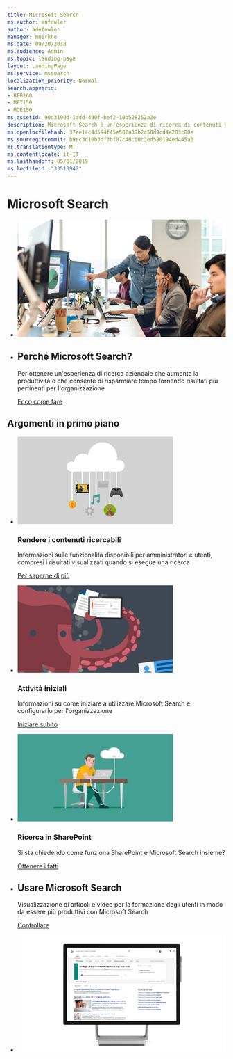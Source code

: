 ```yaml
---
title: Microsoft Search
ms.author: anfowler
author: adefowler
manager: mnirkhe
ms.date: 09/20/2018
ms.audience: Admin
ms.topic: landing-page
layout: LandingPage
ms.service: mssearch
localization_priority: Normal
search.appverid:
- BFB160
- MET150
- MOE150
ms.assetid: 90d3190d-1add-490f-bef2-10b528252a2e
description: Microsoft Search è un'esperienza di ricerca di contenuti dell'organizzazione che permette di aumentare la produttività e risparmiare tempo, fornendo risultati della ricerca più pertinenti
ms.openlocfilehash: 37ee14c4d594f45e502a39b2c50d9cd4e283c88e
ms.sourcegitcommit: b9ec3d10b3df3bf07c40c60c3ed580194ed445a6
ms.translationtype: MT
ms.contentlocale: it-IT
ms.lasthandoff: 05/01/2019
ms.locfileid: "33513942"
---
```

# <a name="microsoft-search"></a>Microsoft Search

<ul class="panelContent cardsW cols cols2">
    <li>
        <div class="cardSize">
            <div class="cardPadding">
                <div class="card">
                    <div class="cardImageOuter">
                        <div class="cardImage">
                            <img src="media/a40fcb56-f0f9-4924-ae36-eb0a370665e3.png" alt="People in an office, one pointing at something on a screen." />
                        </div>
                    </div>
                    <div class="cardText">
                    </div>
                </div>
            </div>
        </div>
    </li>
    <li>
        <div class="cardSize">
            <div class="cardPadding">
                <div class="card">
                    <div class="cardText">
                        <h2>Perché Microsoft Search?</h2>
                        <p>Per ottenere un'esperienza di ricerca aziendale che aumenta la produttività e che consente di risparmiare tempo fornendo risultati più pertinenti per l'organizzazione</p>
                        <p><a href="overview-microsoft-search.md">Ecco come fare</a></p>
                    </div>
                </div>
            </div>
        </div>
    </li>
</ul>

<h2>Argomenti in primo piano</h2>

<ul class="panelContent cardsW">
    <li>
        <div class="cardSize">
            <div class="cardPadding">
                <div class="card">
                    <div class="cardImageOuter">
                        <div class="cardImage">
                            <img src="media/651172f9-f9b6-4fbe-89f3-8adf6450cd7f.png" alt="Features included in Microsoft Search" />
                        </div>
                    </div>
                    <div class="cardText">
                        <h3>Rendere i contenuti ricercabili</h3>
                        <p>Informazioni sulle funzionalità disponibili per amministratori e utenti, compresi i risultati visualizzati quando si esegue una ricerca</p>
                        <p><a href="make-content-easy-to-find.md">Per saperne di più</a></p>
                    </div>
                </div>
            </div>
        </div>
    </li>
    <li>
        <div class="cardSize">
            <div class="cardPadding">
                <div class="card">
                    <div class="cardImageOuter">
                        <div class="cardImage">
                            <img src="media/60a078b4-166d-42f4-a3b9-91c04c9001f0.png" alt="Quick for admins to set up and configure" />
                        </div>
                    </div>
                    <div class="cardText">
                        <h3>Attività iniziali</h3>
                        <p>Informazioni su come iniziare a utilizzare Microsoft Search e configurarlo per l'organizzazione</p>
                        <p><a href="setup-microsoft-search.md">Iniziare subito</a></p>
                    </div>
                </div>
            </div>
        </div>
    </li>
    <li>
        <div class="cardSize">
            <div class="cardPadding">
                <div class="card">
                    <div class="cardImageOuter">
                        <div class="cardImage">
                            <img src="media/d696a83a-6322-477a-befd-4ad102b8204d.png" alt="Frequently asked questions about Microsoft Search" />
                        </div>
                    </div>
                    <div class="cardText">
                        <h3>Ricerca in SharePoint</h3>
                        <p>Si sta chiedendo come funziona SharePoint e Microsoft Search insieme?</p>
                        <p><a href="get-started-search-in-sharepoint-online.md">Ottenere i fatti</a></p>
                    </div>
                </div>
            </div>
        </div>
    </li>
</ul>

<ul class="panelContent cardsW cols cols2">
    <li>
        <div class="cardSize">
            <div class="cardPadding">
                <div class="card">
                    <div class="cardText">
                        <h2>Usare Microsoft Search</h2>
                        <p>Visualizzazione di articoli e video per la formazione degli utenti in modo da essere più produttivi con Microsoft Search </p>
                        <p><a href="https://go.microsoft.com/fwlink/?linkid=2090946">Controllare</a></p>
                    </div>
                </div>
            </div>
        </div>
    </li>
    <li>
        <div class="cardSize">
            <div class="cardPadding">
                <div class="card">
                    <div class="cardImageOuter">
                        <div class="cardImage">
                            <img src="media/c8456838-c6db-41f7-9e84-eebfd9c5b0b8.png" alt="How work results appear in Bing" />
                        </div>
                    </div>
                    <div class="cardText">
                    </div>
                </div>
            </div>
        </div>
    </li>
</ul>
